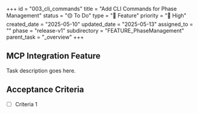 +++
id = "003_cli_commands"
title = "Add CLI Commands for Phase Management"
status = "🟡 To Do"
type = "🌟 Feature"
priority = "🔼 High"
created_date = "2025-05-10"
updated_date = "2025-05-13"
assigned_to = ""
phase = "release-v1"
subdirectory = "FEATURE_PhaseManagement"
parent_task = "_overview"
+++

## MCP Integration Feature

Task description goes here.

## Acceptance Criteria

- [ ] Criteria 1
